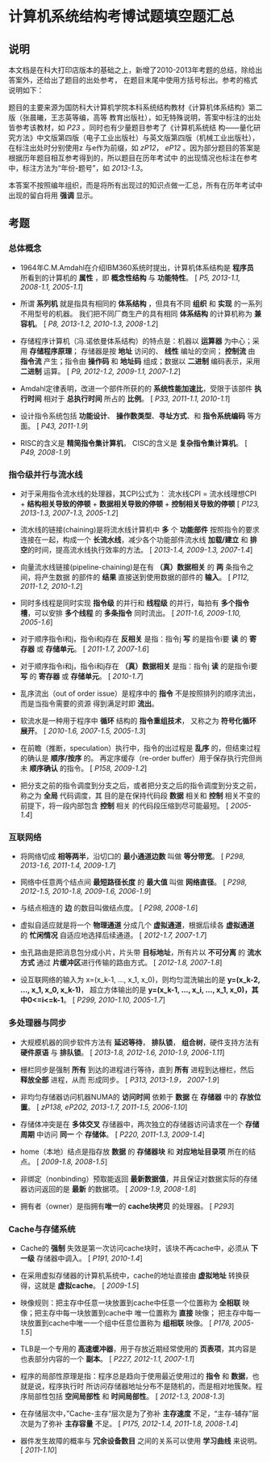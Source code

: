 # 计算机系统结构考博试题填空题汇总

## 说明

本文档是在科大打印店版本的基础之上，新增了2010-2013年考题的总结，除给出答案外，还给出了题目的出处参考，
在题目末尾中使用方括号标出。参考的格式说明如下：

题目的主要来源为国防科大计算机学院本科系统结构教材《计算机体系结构》第二版（张晨曦，王志英等编，高等
教育出版社），如无特殊说明，答案中标注的出处皆参考该教材，如 *P23* 。同时也有少量题目参考了《计算机系统结
构——量化研究方法》中文版第四版（电子工业出版社）与英文版第四版（机械工业出版社），在标注出处时分别使用z
与e作为前缀，如 *zP12*， *eP12* 。因为部分题目的答案是根据历年题目相互参考得到的，所以题目在历年考试中
的出现情况也标注在参考中，标注方法为“年份-题号”，如 *2013-1.3*。

本答案不按照编年组织，而是将所有出现过的知识点做一汇总，所有在历年考试中出现的留白将用 **强调** 显示。

## 考题
### 总体概念
- 1964年C.M.Amdahl在介绍IBM360系统时提出，计算机体系结构是 **程序员** 所看到的计算机的 **属性** ，即
  **概念性结构** 与 **功能特性**。 [ *P5, 2013-1.1, 2008-1.1, 2005-1.1*]

- 所谓 **系列机** 就是指具有相同的 **体系结构** ，但具有不同 **组织** 和 **实现** 的一系列不用型号的机器。
  我们把不同厂商生产的具有相同 **体系结构** 的计算机称为 **兼容机**。 [ *P8, 2013-1.2, 2010-1.3, 2008-1.2*]

- 存储程序计算机（冯.诺依曼体系结构）的特点是：机器以 **运算器** 为中心；采用 **存储程序原理**；
  存储器是按 **地址** 访问的、 **线性** 编址的空间； **控制流** 由 **指令流** 产生；指令由
  **操作码** 和 **地址码** 组成；数据以 **二进制** 编码表示，采用 **二进制** 运算。
  [ *P9, 2012-1.2, 2009-1.1, 2007-1.2*]

- Amdahl定律表明，改进一个部件所获的的 **系统性能加速比**，受限于该部件 **执行时间** 相对于
  **总执行时间** 所占的 **比例**。 [ *P33, 2011-1.1, 2010-1.1*]

- 设计指令系统包括 **功能设计**、 **操作数类型**、**寻址方式**、和 **指令系统编码** 等方面。
  [ *P43, 2011-1.9*]

- RISC的含义是 **精简指令集计算机**， CISC的含义是 **复杂指令集计算机**。 [ *P49, 2008-1.9*]

### 指令级并行与流水线
- 对于采用指令流水线的处理器，其CPI公式为：
  流水线CPI = 流水线理想CPI + **结构相关导致的停顿** + **数据相关导致的停顿** + **控制相关导致的停顿**
  [ *P123, 2013-1.3, 2007-1.3, 2005-1.2*]

- 流水线的链接(chaining)是将流水线计算机中 **多** 个 **功能部件** 按照指令的要求连接在一起，构成一个
  **长流水线**，减少各个功能部件流水线 **加载/建立** 和 **排空**的时间，提高流水线执行效率的方法。
  [ *2013-1.4, 2009-1.3, 2007-1.4*]

- 向量流水线链接(pipeline-chaining)是在有 **（真）数据相关** 的 **两** 条指令之间，将产生数据
  的部件的 **结果** 直接送到使用数据的部件的 **输入**。 [ *P112, 2011-1.2, 2010-1.2*]

- 同时多线程是同时实现 **指令级** 的并行和 **线程级** 的并行，每拍有 **多个指令槽**，可以安排
  **多个线程** 的 **多条指令** 同时流出。 [ *2011-1.6, 2009-1.10, 2005-1.6*]

- 对于顺序指令i和j，指令i和j存在 **反相关** 是指：指令j **写** 的是指令i要 **读** 的 **寄存器** 或
  **存储单元**。 [ *2011-1.7, 2007-1.6*]

- 对于顺序指令i和j，指令i和j存在 **（真）数据相关** 是指：指令j **读** 的是指令i要 **写** 的 **寄存器** 或
  **存储单元**。 [ *2010-1.7*]

- 乱序流出（out of order issue）是程序中的 **指令** 不是按照排列的顺序流出，而是当指令需要的资源
  得到满足时即 **流出**。

- 软流水是一种用于程序中 **循环** 结构的 **指令重组技术**， 又称之为 **符号化循环展开**。
  [ *2010-1.6, 2007-1.5, 2005-1.3*]

- 在前瞻（推断，speculation）执行中，指令的出过程是 **乱序** 的，但结束过程的确认是 **顺序/按序** 的。
  再定序缓存（re-order buffer）用于保存执行完但尚未 **顺序确认** 的指令。 [ *P158, 2009-1.2*]

- 把分支之前的指令调度到分支之后，或者把分支之后的指令调度到分支之前，称之为 **全局** 代码调度，其
  目的是在保持代码段 **数据** 相关和 **控制** 相关不变的前提下，将一段内部包含 **控制** 相关
  的代码段压缩到尽可能最短。 [ *2005-1.4*]

### 互联网络
- 将网络切成 **相等两半**，沿切口的 **最小通道边数** 叫做 **等分带宽**。
  [ *P298, 2013-1.6, 2011-1.4, 2009-1.7*]

- 网络中任意两个结点间 **最短路径长度** 的 **最大值** 叫做 **网络直径**。
  [ *P298, 2012-1.5, 2010-1.8, 2009-1.6, 2006-1.9*]

- 与结点相连的 **边** 的数目叫做结点度。 [ *P298, 2008-1.6*]

- 虚拟自适应就是将一个 **物理通道** 分成几个 **虚拟通道**，根据后续各 **虚拟通道** 的 **忙闲情况**
  自适应地选择后续通道。 [ *2012-1.7, 2007-1.7*]

- 虫孔路由是把消息包分成小片，片头带 **目标地址**，所有片以 **不可分离** 的 **流水方式** 通过
  **片缓冲区**进行传输的路由方式。 [ *2012-1.8, 2007-1.8*]

- 设互联网络的输入为 x=(x_k-1, ..., x_1, x_0)，则均匀混洗输出的是 **y=(x_k-2, ..., x_1, x_0, x_k-1)**，
  超立方体输出的是 **y=(x_k-1, ..., x_i, ..., x_1, x_0)，其中0<=i<=k-1**。
  [ *P299, 2010-1.10, 2005-1.7*]

### 多处理器与同步
- 大规模机器的同步软件方法有 **延迟等待**， **排队锁**， **组合树**，硬件支持方法有 **硬件原语** 与
  **排队锁**。 [ *2013-1.8, 2012-1.6, 2010-1.9, 2006-1.11*]

- 栅栏同步是强制 **所有** 到达的进程进行等待，直到 **所有** 进程到达栅栏，然后 **释放全部** 进程，从而
  形成同步。 [ *P313, 2013-1.9， 2007-1.9*]

- 非均匀存储器访问机器NUMA的 **访问时间** 依赖于 **数据** 在 **存储器** 中的 **存放位置**。
  [ *zP138, eP202, 2013-1.7, 2011-1.5, 2006-1.10*]

- 存储体冲突是在 **多体交叉** 存储器中，两次独立的存储器访问请求在一个 **存储周期** 中访问 **同一** 个
  **存储体**。 [ *P220, 2011-1.3, 2009-1.4*]

- home（本地）结点是指存放 **数据** 的 **存储器块** 和 **对应地址目录项** 所在的结点。
  [ *2009-1.8, 2008-1.5*]

- 非绑定（nonbinding）预取能返回 **最新数据值**，并且保证对数据实际的存储器访问返回的是 **最新**
  的数据项。 [ *2009-1.9, 2008-1.8*]

- 拥有者（owner）是指拥有**唯一**的 **cache块拷贝** 的处理器。 [ *P293*]

### Cache与存储系统
- Cache的 **强制** 失效是第一次访问cache块时，该块不再cache中，必须从 **下一级** 存储器中调入。
  [ *P191, 2010-1.4*]

- 在采用虚拟存储器的计算机系统中，cache的地址直接由 **虚拟地址** 转换获得，这就是 **虚拟cache**。
  [ *2009-1.5*]

- 映像规则：把主存中任意一块放置到cache中任意一个位置称为 **全相联** 映像；把主存中每一块放置到cache中
  唯一位置称为 **直接** 映像； 把主存中每一块放置到cache中唯一一个组中任意位置称为 **组相联** 映像。
  [ *P178, 2005-1.5*]

- TLB是一个专用的 **高速缓冲器**，用于存放近期经常使用的 **页表项**，其内容是也表部分内容的一个
  **副本**。 [ *P227, 2012-1.1, 2007-1.1*]

- 程序的局部性原理是指：程序总是趋向于使用最近使用过的 **指令** 和 **数据**，也就是说，程序执行时
  所访问存储器地址分布不是随机的，而是相对地簇聚。程序局部性包括 **空间局部性** 和 **时间局部性**。
  [ *2012-1.3, 2008-1.3*]

- 在存储层次中，”Cache-主存“层次是为了弥补 **主存速度** 不足，“主存-辅存”层次是为了弥补 **主存容量**
  不足。 [ *P175, 2012-1.4, 2011-1.8, 2008-1.4*]

- 器件发生故障的概率与 **冗余设备数目** 之间的关系可以使用 **学习曲线** 来说明。 [ *2011-1.10*]
